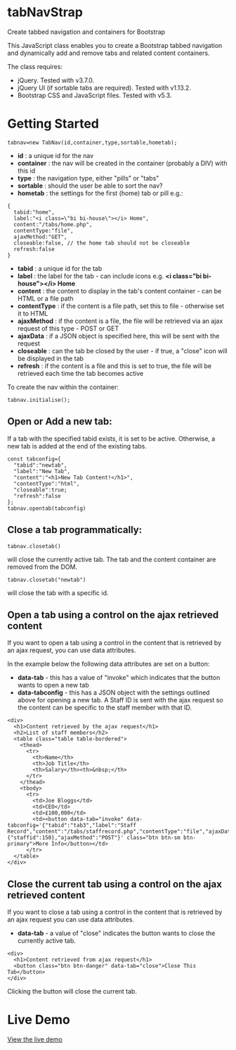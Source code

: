 # tabNavStrap
Create tabbed navigation and containers for Bootstrap

This JavaScript class enables you to create a Bootstrap tabbed navigation and dynamically add and remove tabs and related content containers.

The class requires:
* jQuery. Tested with v3.7.0.
* jQuery UI (if sortable tabs are required). Tested with v1.13.2.
* Bootstrap CSS and JavaScript files. Tested with v5.3.

# Getting Started

```tabnav=new TabNav(id,container,type,sortable,hometab);```

* **id** : a unique id for the nav
* **container** : the nav will be created in the container (probably a DIV) with this id
* **type** : the navigation type, either "pills" or "tabs"
* **sortable** : should the user be able to sort the nav?
* **hometab** : the settings for the first (home) tab or pill e.g.:

```
{
  tabid:"home",
  label:"<i class=\"bi bi-house\"></i> Home",
  content:"/tabs/home.php",
  contentType:"file",
  ajaxMethod:"GET",
  closeable:false, // the home tab should not be closeable
  refresh:false
}
```
* **tabid** : a unique id for the tab
* **label** : the label for the tab - can include icons e.g. **&lt;i class="bi bi-house">&lt;/i> Home**
* **content** : the content to display in the tab's content container - can be HTML or a file path
* **contentType** : if the content is a file path, set this to file - otherwise set it to HTML
* **ajaxMethod** : if the content is a file, the file will be retrieved via an ajax request of this type - POST or GET
* **ajaxData** : if a JSON object is specified here, this will be sent with the request
* **closeable** : can the tab be closed by the user - if true, a "close" icon will be displayed in the tab
* **refresh** : if the content is a file and this is set to true, the file will be retrieved each time the tab becomes active

To create the nav within the container:

```tabnav.initialise();```

## Open or Add a new tab:
If a tab with the specified tabid exists, it is set to be active. Otherwise, a new tab is added at the end of the existing tabs.
```
const tabconfig={
  "tabid":"newtab",
  "label":"New Tab",
  "content":"<h1>New Tab Content!</h1>",
  "contentType":"html",
  "closeable":true;
  "refresh":false  
};
tabnav.opentab(tabconfig)
```

## Close a tab programmatically:

```tabnav.closetab()```

will close the currently active tab. The tab and the content container are removed from the DOM.

```tabnav.closetab("newtab")```

will close the tab with a specific id.

## Open a tab using a control on the ajax retrieved content
If you want to open a tab using a control in the content that is retrieved by an ajax request, you can use data attributes.

In the example below the following data attributes are set on a button:

* **data-tab** - this has a value of "invoke" which indicates that the button wants to open a new tab
* **data-tabconfig** - this has a JSON object with the settings outlined above for opening a new tab. A Staff ID is sent with the ajax request so the content can be specific to the staff member with that ID.

```
<div>
  <h1>Content retrieved by the ajax request</h1>
  <h2>List of staff members</h2>
  <table class="table table-bordered">
    <thead>
      <tr>
        <th>Name</th>
        <th>Job Title</th>
        <th>Salary</th><th>&nbsp;</th>
      </tr>
    </thead>
    <tbody>
      <tr>
        <td>Joe Bloggs</td>
        <td>CEO</td>
        <td>£100,000</td>
        <td><button data-tab="invoke" data-tabconfig='{"tabid":"tab3","label":"Staff Record","content":"/tabs/staffrecord.php","contentType":"file","ajaxData":{"staffid":150},"ajaxMethod":"POST"}' class="btn btn-sm btn-primary">More Info</button></td>
      </tr>
  </table>
</div>
```
## Close the current tab using a control on the ajax retrieved content
If you want to close a tab using a control in the content that is retrieved by an ajax request you can use data attributes.

* **data-tab** - a value of "close" indicates the button wants to close the currently active tab.
```
<div>
  <h1>Content retrieved from ajax request</h1>
  <button class="btn btn-danger" data-tab="close">Close This Tab</button>
</div>
```
Clicking the button will close the current tab.

# Live Demo
[View the live demo](https://spbcodes.online/tabNavStrap)
